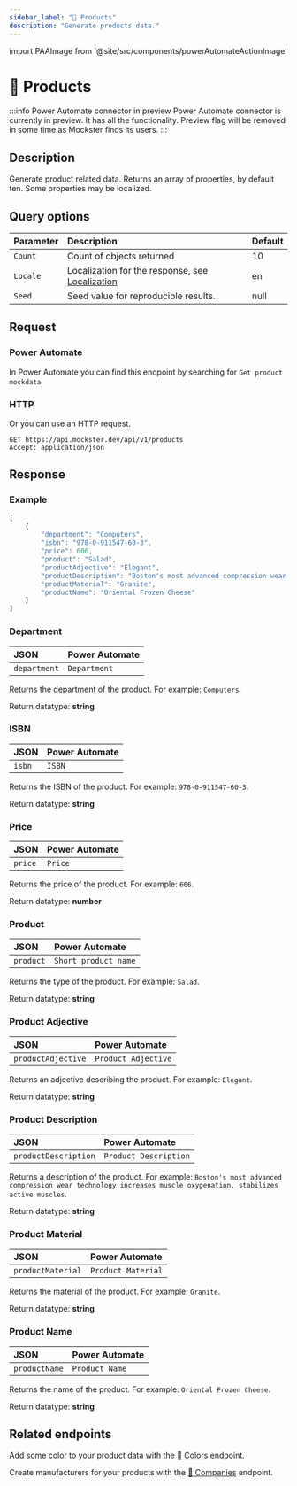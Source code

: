 ```yaml
---
sidebar_label: "🧸 Products"
description: "Generate products data."
---
```


import PAAImage from '@site/src/components/powerAutomateActionImage'

# 🧸 Products

:::info Power Automate connector in preview
Power Automate connector is currently in preview. It has all the functionality. Preview flag will be removed in some time as Mockster finds its users.
:::

## Description

Generate product related data. Returns an array of properties, by default ten. Some properties may be localized.

## Query options

|Parameter|Description|Default|
|---------|:---------|---------|
|`Count`| Count of objects returned | 10 |
|`Locale`| Localization for the response, see [Localization](./../localization) | en |
|`Seed` | Seed value for reproducible results. | null |

## Request

### Power Automate

In Power Automate you can find this endpoint by searching for `Get product mockdata`.

<PAAImage src="/img/products-action.jpg" alt="Get product mockdata action" />

### HTTP

Or you can use an HTTP request.

```http title="HTTP"
GET https://api.mockster.dev/api/v1/products
Accept: application/json  
```

## Response 

### Example 

```jsx title="JSON"
[
    {
        "department": "Computers",
        "isbn": "978-0-911547-60-3",
        "price": 606,
        "product": "Salad",
        "productAdjective": "Elegant",
        "productDescription": "Boston's most advanced compression wear technology increases muscle oxygenation, stabilizes active muscles",
        "productMaterial": "Granite",
        "productName": "Oriental Frozen Cheese"
    }
]
```

### Department

|JSON|Power Automate|
|:---------|:---------|
`department`|`Department`

Returns the department of the product. For example: `Computers`.

Return datatype: **string**

### ISBN

|JSON|Power Automate|
|:---------|:---------|
`isbn`|`ISBN`

Returns the ISBN of the product. For example: `978-0-911547-60-3`.

Return datatype: **string**

### Price

|JSON|Power Automate|
|:---------|:---------|
`price`|`Price`

Returns the price of the product. For example: `606`.

Return datatype: **number**

### Product

|JSON|Power Automate|
|:---------|:---------|
`product`|`Short product name`

Returns the type of the product. For example: `Salad`.

Return datatype: **string**

### Product Adjective

|JSON|Power Automate|
|:---------|:---------|
`productAdjective`|`Product Adjective`

Returns an adjective describing the product. For example: `Elegant`.

Return datatype: **string**

### Product Description

|JSON|Power Automate|
|:---------|:---------|
`productDescription`|`Product Description`

Returns a description of the product. For example: `Boston's most advanced compression wear technology increases muscle oxygenation, stabilizes active muscles`.

Return datatype: **string**

### Product Material

|JSON|Power Automate|
|:---------|:---------|
`productMaterial`|`Product Material`

Returns the material of the product. For example: `Granite`.

Return datatype: **string**

### Product Name

|JSON|Power Automate|
|:---------|:---------|
`productName`|`Product Name`

Returns the name of the product. For example: `Oriental Frozen Cheese`.

Return datatype: **string**

## Related endpoints

Add some color to your product data with the [🌈 Colors](./colors) endpoint.

Create manufacturers for your products with the [🏢 Companies](./companies) endpoint.